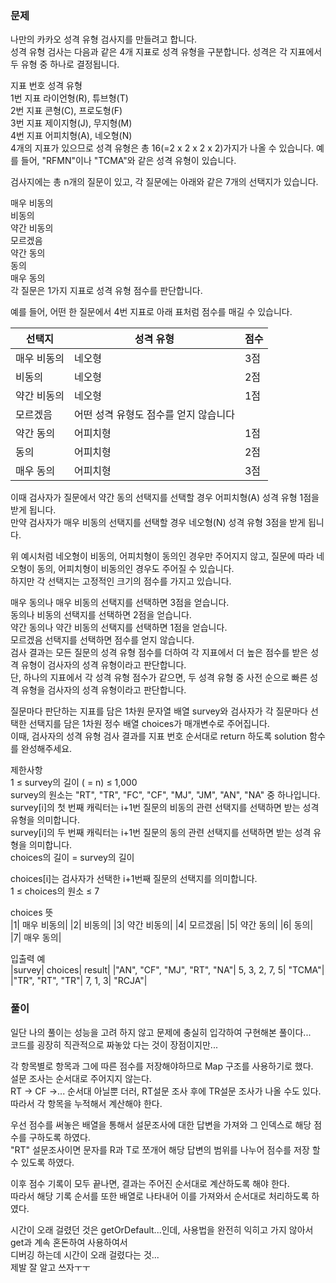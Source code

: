 ### 문제

나만의 카카오 성격 유형 검사지를 만들려고 합니다.   
성격 유형 검사는 다음과 같은 4개 지표로 성격 유형을 구분합니다. 성격은 각 지표에서 두 유형 중 하나로 결정됩니다.   

지표 번호	성격 유형   
1번 지표	라이언형(R), 튜브형(T)   
2번 지표	콘형(C), 프로도형(F)   
3번 지표	제이지형(J), 무지형(M)   
4번 지표	어피치형(A), 네오형(N)  
4개의 지표가 있으므로 성격 유형은 총 16(=2 x 2 x 2 x 2)가지가 나올 수 있습니다. 예를 들어, "RFMN"이나 "TCMA"와 같은 성격 유형이 있습니다.   

검사지에는 총 n개의 질문이 있고, 각 질문에는 아래와 같은 7개의 선택지가 있습니다.  

매우 비동의   
비동의   
약간 비동의   
모르겠음   
약간 동의   
동의   
매우 동의   
각 질문은 1가지 지표로 성격 유형 점수를 판단합니다.   

예를 들어, 어떤 한 질문에서 4번 지표로 아래 표처럼 점수를 매길 수 있습니다.

|선택지|성격 유형| 점수|
|-|-|-|
|매우 비동의|	네오형 |3점|
|비동의|	네오형| 2점|
|약간 비동의|	네오형| 1점|
|모르겠음	|어떤 성격 유형도 점수를 얻지 않습니다||
|약간 동의|	어피치형| 1점|
|동의	|어피치형| 2점|
|매우 동의|	어피치형| 3점|

이때 검사자가 질문에서 약간 동의 선택지를 선택할 경우 어피치형(A) 성격 유형 1점을 받게 됩니다.   
만약 검사자가 매우 비동의 선택지를 선택할 경우 네오형(N) 성격 유형 3점을 받게 됩니다.   

위 예시처럼 네오형이 비동의, 어피치형이 동의인 경우만 주어지지 않고, 질문에 따라 네오형이 동의, 어피치형이 비동의인 경우도 주어질 수 있습니다.   
하지만 각 선택지는 고정적인 크기의 점수를 가지고 있습니다.   

매우 동의나 매우 비동의 선택지를 선택하면 3점을 얻습니다.  
동의나 비동의 선택지를 선택하면 2점을 얻습니다.   
약간 동의나 약간 비동의 선택지를 선택하면 1점을 얻습니다.   
모르겠음 선택지를 선택하면 점수를 얻지 않습니다.   
검사 결과는 모든 질문의 성격 유형 점수를 더하여 각 지표에서 더 높은 점수를 받은 성격 유형이 검사자의 성격 유형이라고 판단합니다.    
단, 하나의 지표에서 각 성격 유형 점수가 같으면, 두 성격 유형 중 사전 순으로 빠른 성격 유형을 검사자의 성격 유형이라고 판단합니다.   

질문마다 판단하는 지표를 담은 1차원 문자열 배열 survey와 검사자가 각 질문마다 선택한 선택지를 담은 1차원 정수 배열 choices가 매개변수로 주어집니다.    
이때, 검사자의 성격 유형 검사 결과를 지표 번호 순서대로 return 하도록 solution 함수를 완성해주세요.   


제한사항   
1 ≤ survey의 길이 ( = n) ≤ 1,000   
survey의 원소는 "RT", "TR", "FC", "CF", "MJ", "JM", "AN", "NA" 중 하나입니다.   
survey[i]의 첫 번째 캐릭터는 i+1번 질문의 비동의 관련 선택지를 선택하면 받는 성격 유형을 의미합니다.   
survey[i]의 두 번째 캐릭터는 i+1번 질문의 동의 관련 선택지를 선택하면 받는 성격 유형을 의미합니다.   
choices의 길이 = survey의 길이   

choices[i]는 검사자가 선택한 i+1번째 질문의 선택지를 의미합니다.   
1 ≤ choices의 원소 ≤ 7   

choices	뜻   
|1|	매우 비동의|
|2|	비동의|
|3|	약간 비동의|
|4|	모르겠음|
|5|	약간 동의|
|6|	동의|
|7|	매우 동의|

입출력 예   
|survey|	choices|	result|
|"AN", "CF", "MJ", "RT", "NA"|	5, 3, 2, 7, 5|	"TCMA"|
|"TR", "RT", "TR"|	7, 1, 3|	"RCJA"|


### 풀이

일단 나의 풀이는 성능을 고려 하지 않고 문제에 충실히 입각하여 구현해본 풀이다...   
코드를 굉장히 직관적으로 짜놓았 다는 것이 장점이지만...

각 항목별로 항목과 그에 따른 점수를 저장해야하므로 Map 구조를 사용하기로 했다.   
설문 조사는 순서대로 주어지지 않는다.   
RT -> CF ->... 순서대 아닐뿐 더러, RT설문 조사 후에 TR설문 조사가 나올 수도 있다.   
따라서 각 항목을 누적해서 계산해야 한다.   

우선 점수를 써놓은 배열을 통해서 설문조사에 대한 답변을 가져와 그 인덱스로 해당 점수를 구하도록 하였다.   
"RT" 설문조사이면 문자를 R과 T로 쪼개어 해당 답변의 범위를 나누어 점수를 저장 할 수 있도록 하였다.   

이후 점수 기록이 모두 끝나면, 결과는 주어진 순서대로 계산하도록 해야 한다.   
따라서 해당 기록 순서를 또한 배열로 나타내어 이를 가져와서 순서대로 처리하도록 하였다.

시간이 오래 걸렸던 것은 getOrDefault...인데, 사용법을 완전히 익히고 가지 않아서 get과 계속 혼돈하여 사용하여서   
디버깅 하는데 시간이 오래 걸렸다는 것...   
제발 잘 알고 쓰자ㅜㅜ








